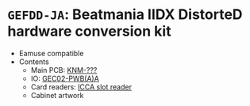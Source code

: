 # `GEFDD-JA`: Beatmania IIDX DistorteD hardware conversion kit

* Eamuse compatible
* Contents
  * Main PCB: [KNM-???](../boards.md#knm-???)
  * IO: [GEC02-PWB(A)A](../io.md#GEC02-PWBAA)
  * Card readers: [ICCA slot reader](../io.md#icca)
  * Cabinet artwork
